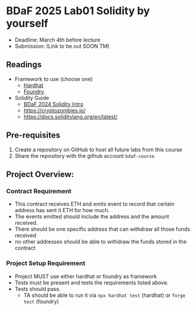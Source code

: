 # BDaF 2025 Lab01 Solidity by yourself

- Deadline: March 4th before lecture
- Submission: (Link to be out SOON TM)

## Readings
  - Framework to use (choose one)
    - [Hardhat](https://hardhat.org/docs)
    - [Foundry](https://book.getfoundry.sh/)
  - Solidity Guide
    - [BDaF 2024 Solidity Intro](https://drive.google.com/file/d/1b6LD3zkHUzHJPdyjNuWwAeLA7Tprfq7v/view)
    - https://cryptozombies.io/
    - https://docs.soliditylang.org/en/latest/
 
## Pre-requisites
1. Create a repository on GitHub to host all future labs from this course
2. Share the repository with the github account `bdaf-course`

## Project Overview:

### Contract Requirement
- This contract receives ETH and emits event to record that certain address has sent it ETH for how much. 
- The events emitted should include the address and the amount received.
- There should be one specific address that can withdraw all those funds received
- no other addresses should be able to withdraw the funds stored in the contract

### Project Setup Requirement
- Project MUST use either hardhat or foundry as framework
- Tests must be present and tests the requirements listed above.
- Tests should pass.
  - TA should be able to run it via `npx hardhat test` (hardhat) or `forge test` (foundry)

